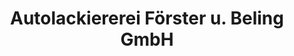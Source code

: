---
title: "Autolackiererei Förster u. Beling GmbH"
url: /oldenburg/autolackiererei-foerster-u-beling-gmbh/
shop: Autowerkstatt
---